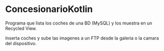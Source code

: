 # ConcesionarioKotlin

Programa que lista los coches de una BD (MySQL) y los muestra en un Recycled View.

Inserta coches y sube las imagenes a un FTP desde la galeria o la camara del dispositivo.

